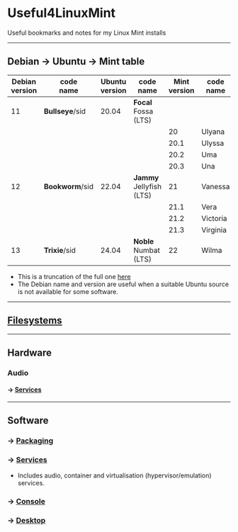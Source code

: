 # Useful4LinuxMint

Useful bookmarks and notes for my Linux Mint installs

---
## Debian → Ubuntu → Mint table


| Debian<br/>version | code<br/>name    | Ubuntu<br/>version | code<br/>name             | Mint<br/>version | code<br/>name |
|--------------------|------------------|--------------------|---------------------------|------------------|---------------|
| 11                 | **Bullseye**/sid | 20.04              | **Focal** Fossa (LTS)     |                  |               |
|                    |                  |                    |                           | 20               | Ulyana        |
|                    |                  |                    |                           | 20.1             | Ulyssa        |
|                    |                  |                    |                           | 20.2             | Uma           |
|                    |                  |                    |                           | 20.3             | Una           |
| 12                 | **Bookworm**/sid | 22.04              | **Jammy** Jellyfish (LTS) | 21               | Vanessa       |
|                    |                  |                    |                           | 21.1             | Vera          |
|                    |                  |                    |                           | 21.2             | Victoria      |
|                    |                  |                    |                           | 21.3             | Virginia      | 
| 13                 | **Trixie**/sid   | 24.04              | **Noble** Numbat (LTS)    | 22               | Wilma         |

- This is a truncation of the full one [here](debian-ubuntu-mint-table-full.md)
- The Debian name and version are useful when a suitable Ubuntu source is not available for some software.

---

## [Filesystems](filesystems.md)

---

## Hardware

### Audio

#### → [Services](/software/services/_audio.md)

---

## Software

### → [Packaging](software/_packaging.md)

### → [Services](software/_services.md)
- Includes audio, container and virtualisation (hypervisor/emulation) services.

### → [Console](software/_console.md)

### → [Desktop](software/_desktop.md)